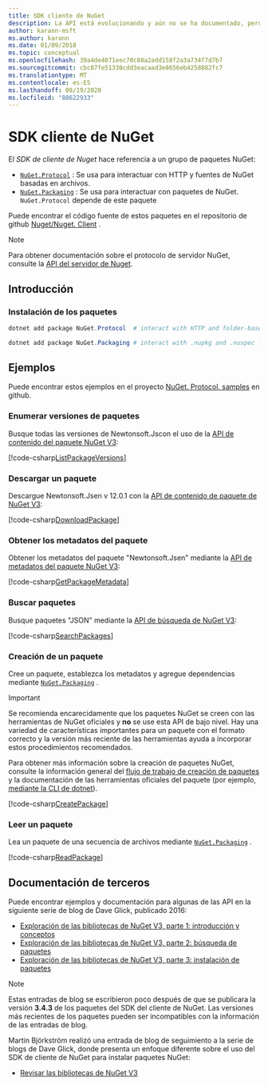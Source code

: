 ```yaml
---
title: SDK cliente de NuGet
description: La API está evolucionando y aún no se ha documentado, pero los ejemplos están disponibles en el blog de David Glick.
author: karann-msft
ms.author: karann
ms.date: 01/09/2018
ms.topic: conceptual
ms.openlocfilehash: 39a4de4071eec70c88a2add158f2a3a734f7d7b7
ms.sourcegitcommit: cbc87fe51330cdd3eacaad3e8656eb4258882fc7
ms.translationtype: MT
ms.contentlocale: es-ES
ms.lasthandoff: 08/19/2020
ms.locfileid: "88622933"
---
```

# <a name="nuget-client-sdk"></a>SDK cliente de NuGet

El *SDK de cliente de Nuget* hace referencia a un grupo de paquetes NuGet:

* [`NuGet.Protocol`](https://www.nuget.org/packages/NuGet.Protocol) : Se usa para interactuar con HTTP y fuentes de NuGet basadas en archivos.
* [`NuGet.Packaging`](https://www.nuget.org/packages/NuGet.Packaging) : Se usa para interactuar con paquetes de NuGet. `NuGet.Protocol` depende de este paquete

Puede encontrar el código fuente de estos paquetes en el repositorio de github [Nuget/Nuget. Client](https://github.com/NuGet/NuGet.Client) .

> [!Note]
> Para obtener documentación sobre el protocolo de servidor NuGet, consulte la [API del servidor de Nuget](~/api/overview.md).

## <a name="getting-started"></a>Introducción

### <a name="install-the-packages"></a>Instalación de los paquetes

```ps1
dotnet add package NuGet.Protocol  # interact with HTTP and folder-based NuGet package feeds, includes NuGet.Packaging

dotnet add package NuGet.Packaging # interact with .nupkg and .nuspec files from a stream
```

## <a name="examples"></a>Ejemplos

Puede encontrar estos ejemplos en el proyecto [NuGet. Protocol. samples](https://github.com/NuGet/Samples/tree/master/NuGetProtocolSamples) en github.

### <a name="list-package-versions"></a>Enumerar versiones de paquetes

Busque todas las versiones de Newtonsoft.Jscon el uso de la [API de contenido del paquete NuGet V3](../api/package-base-address-resource.md#enumerate-package-versions):

[!code-csharp[ListPackageVersions](~/../nuget-samples/NuGetProtocolSamples/Program.cs?name=ListPackageVersions)]

### <a name="download-a-package"></a>Descargar un paquete

Descargue Newtonsoft.Jsen v 12.0.1 con la [API de contenido de paquete de NuGet V3](../api/package-base-address-resource.md):

[!code-csharp[DownloadPackage](~/../nuget-samples/NuGetProtocolSamples/Program.cs?name=DownloadPackage)]

### <a name="get-package-metadata"></a>Obtener los metadatos del paquete

Obtener los metadatos del paquete "Newtonsoft.Jsen" mediante la [API de metadatos del paquete NuGet V3](../api/registration-base-url-resource.md):

[!code-csharp[GetPackageMetadata](~/../nuget-samples/NuGetProtocolSamples/Program.cs?name=GetPackageMetadata)]

### <a name="search-packages"></a>Buscar paquetes

Busque paquetes "JSON" mediante la [API de búsqueda de NuGet V3](../api/search-query-service-resource.md):

[!code-csharp[SearchPackages](~/../nuget-samples/NuGetProtocolSamples/Program.cs?name=SearchPackages)]

### <a name="create-a-package"></a>Creación de un paquete

Cree un paquete, establezca los metadatos y agregue dependencias mediante [`NuGet.Packaging`](https://www.nuget.org/packages/NuGet.Packaging) .

> [!IMPORTANT]
> Se recomienda encarecidamente que los paquetes NuGet se creen con las herramientas de NuGet oficiales y **no** se use esta API de bajo nivel. Hay una variedad de características importantes para un paquete con el formato correcto y la versión más reciente de las herramientas ayuda a incorporar estos procedimientos recomendados.
> 
> Para obtener más información sobre la creación de paquetes NuGet, consulte la información general del [flujo de trabajo de creación de paquetes](../create-packages/overview-and-workflow.md) y la documentación de las herramientas oficiales del paquete (por ejemplo, [mediante la CLI de dotnet](../create-packages/creating-a-package-dotnet-cli.md)).

[!code-csharp[CreatePackage](~/../nuget-samples/NuGetProtocolSamples/Program.cs?name=CreatePackage)]

### <a name="read-a-package"></a>Leer un paquete

Lea un paquete de una secuencia de archivos mediante [`NuGet.Packaging`](https://www.nuget.org/packages/NuGet.Packaging) .

[!code-csharp[ReadPackage](~/../nuget-samples/NuGetProtocolSamples/Program.cs?name=ReadPackage)]

## <a name="third-party-documentation"></a>Documentación de terceros

Puede encontrar ejemplos y documentación para algunas de las API en la siguiente serie de blog de Dave Glick, publicado 2016:

- [Exploración de las bibliotecas de NuGet V3, parte 1: introducción y conceptos](http://daveaglick.com/posts/exploring-the-nuget-v3-libraries-part-1)
- [Exploración de las bibliotecas de NuGet V3, parte 2: búsqueda de paquetes](http://daveaglick.com/posts/exploring-the-nuget-v3-libraries-part-2)
- [Exploración de las bibliotecas de NuGet V3, parte 3: instalación de paquetes](http://daveaglick.com/posts/exploring-the-nuget-v3-libraries-part-3)

> [!Note]
> Estas entradas de blog se escribieron poco después de que se publicara la versión **3.4.3** de los paquetes del SDK del cliente de NuGet.
> Las versiones más recientes de los paquetes pueden ser incompatibles con la información de las entradas de blog.

Martin Björkström realizó una entrada de blog de seguimiento a la serie de blogs de Dave Glick, donde presenta un enfoque diferente sobre el uso del SDK de cliente de NuGet para instalar paquetes NuGet:

- [Revisar las bibliotecas de NuGet V3](https://martinbjorkstrom.com/posts/2018-09-19-revisiting-nuget-client-libraries)
